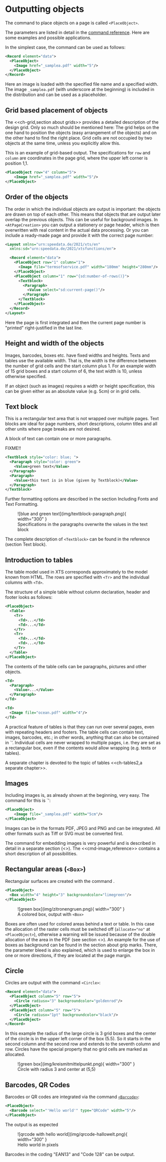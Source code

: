 
# Outputting objects


The command to place objects on a page is called `<PlaceObject>`.

The parameters are listed in detail in the [command reference](../reference/cmdreference/placeobject.md). Here are some examples and possible applications.

In the simplest case, the command can be used as follows:

~~~xml
<Record element="data">
  <PlaceObject>
    <Image href="_samplea.pdf" width="5"/>
  </PlaceObject>
</Record>
~~~


Here an image is loaded with the specified file name and a specified width. The image `_samplea.pdf` (with underscore at the beginning) is included in the distribution and can be used as a placeholder.


## Grid based placement of objects

The <<ch-grid,section about grids>> provides a detailed description of the design grid. Only so much should be mentioned here: The grid helps on the one hand to position the objects (easy arrangement of the objects) and on the other hand to find the right place. Grid cells are not occupied by two objects at the same time, unless you explicitly allow this.

This is an example of grid-based output. The specifications for `row` and `column` are coordinates in the page grid, where the upper left corner is position 1,1.

~~~xml
<PlaceObject row="4" column="5">
    <Image href="_samplea.pdf" width="5"/>
</PlaceObject>
~~~


## Order of the objects

The order in which the individual objects are output is important: the objects are drawn on top of each other. This means that objects that are output later overlap the previous objects. This can be useful for background images. In `<AtPageCreation>` you can output a stationery or page header, which is then overwritten with real content in the actual data processing. Or you can include a ready-made page and provide it with the correct page number:

~~~xml
<Layout xmlns="urn:speedata.de/2021/xts/en"
  xmlns:sd="urn:speedata.de/2021/xtsfunctions/en">

  <Record element="data">
    <PlaceObject row="1" column="1">
      <Image file="termsofservice.pdf" width="180mm" height="280mm"/>
    </PlaceObject>
    <PlaceObject column="1" row="{sd:number-of-rows()}">
      <Textblock>
        <Paragraph>
          <Value select="sd:current-page()"/>
        </Paragraph>
      </Textblock>
    </PlaceObject>
  </Record>
</Layout>
~~~

Here the page is first integrated and then the current page number is "printed" right-justified in the last line.

## Height and width of the objects

Images, barcodes, boxes etc. have fixed widths and heights. Texts and tables use the available width.
That is, the width is the difference between the number of grid cells and the start column plus 1. For an example width of 15 grid boxes and a start column of 6, the text width is 10, unless otherwise specified.

If an object (such as images) requires a width or height specification, this can be given either as an absolute value (e.g. 5cm) or in grid cells.

## Text block
This is a rectangular text area that is not wrapped over multiple pages. Text blocks are ideal for page numbers, short descriptions, column titles and all other units where page breaks are not desired.

A block of text can contain one or more paragraphs.

FIXME!!

~~~xml
<Textblock style="color: blue; ">
  <Paragraph style="color: green">
    <Value>green text</Value>
  </Paragraph>
  <Paragraph>
    <Value>this text is in blue (given by Textblock)</Value>
  </Paragraph>
</Textblock>
~~~


Further formatting options are described in the section Including Fonts and Text Formatting.

<figure markdown>
  ![blue and green text](img/textblock-paragraph.png){ width="300" }
  <figcaption>Specifications in the paragraphs overwrite the values in the text block</figcaption>
</figure>


The complete description of `<Textblock>` can be found in the reference (section Text block).


## Introduction to tables

The table model used in XTS corresponds approximately to the model known from HTML.
The rows are specified with `<Tr>` and the individual columns with `<Td>`.

The structure of a simple table without column declaration, header and footer looks as follows:

~~~xml
<PlaceObject>
  <Table>
    <Tr>
      <Td>...</Td>
      <Td>...</Td>
    </Tr>
    <Tr>
      <Td>...</Td>
      <Td>...</Td>
    </Tr>
  </Table>
</PlaceObject>
~~~

The contents of the table cells can be paragraphs, pictures and other objects.


~~~xml
<Td>
  <Paragraph>
    <Value>...</Value>
  </Paragraph>
</Td>

<Td>
  <Image file="ocean.pdf" width="4"/>
</Td>
~~~

A practical feature of tables is that they can run over several pages, even with repeating headers and footers.
The table cells can contain text, images, barcodes, etc.; in other words, anything that can also be contained in `<PlaceObject>'.
Individual cells are never wrapped to multiple pages, i.e. they are set as a rectangular box, even if the contents would allow wrapping (e.g. texts or tables).

A separate chapter is devoted to the topic of tables <<ch-tables2,a separate chapter>>.

## Images

Including images is, as already shown at the beginning, very easy. The command for this is `<Image>':

~~~xml
<PlaceObject>
    <Image file="_samplea.pdf" width="5cm"/>
</PlaceObject>
~~~


Images can be in the formats PDF, JPEG and PNG and can be integrated. All other formats such as Tiff or SVG must be converted first.

The command for embedding images is very powerful and is described in detail in a separate section (<<ch-images>>). The <<cmd-image,reference>> contains a short description of all possibilities.

## Rectangular areas (`<Box>`)

Rectangular surfaces are created with the command <Box>.

~~~xml
<PlaceObject>
  <Box width="4" height="3" backgroundcolor="limegreen"/>
</PlaceObject>
~~~

<figure markdown>
  ![green box](img/zitronengruen.png){ width="300" }
  <figcaption>A colored box, output with <code>&lt;Box></code></figcaption>
</figure>


Boxes are often used for colored areas behind a text or table.
In this case the allocation of the raster cells must be switched off (`allocate="no"` at `<PlaceObject>`), otherwise a warning will be issued because of the double allocation of the area in the PDF (see section <<ch-grid>>).
An example for the use of boxes as background can be found in the section about grip marks.
There, the parameter bleed is also explained, which is used to enlarge the box in one or more directions, if they are located at the page margin.


## Circle

Circles are output with the command `<Circle>`:

~~~xml
<Record element="data">
  <PlaceObject column="5" row="5">
    <Circle radiusx="3" backgroundcolor="goldenrod"/>
  </PlaceObject>
  <PlaceObject column="5" row="5">
    <Circle radiusx="1pt" backgroundcolor="black"/>
  </PlaceObject>
</Record>
~~~

In this example the radius of the large circle is 3 grid boxes and the center of the circle is in the upper left corner of the box (5.5). So it starts in the second column and the second row and extends to the seventh column and row. Circles have the special property that no grid cells are marked as allocated.


<figure markdown>
  ![green box](img/kreismitmittelpunkt.png){ width="300" }
  <figcaption>Circle with radius 3 and center at (5,5)</figcaption>
</figure>


<!--
## Rules

There are horizontal and vertical rules. These can have a thickness, a color and a length. Rules can be solid and dashed:

~~~xml
<PlaceObject column="2" row="2">
  <Rule direction="horizontal" length="4" dashed="yes"/>
</PlaceObject>
~~~

Rules are always aligned in the upper left corner of the box.

[[abb-gestricheltelinie]]
.A dashed rule.
image::gestricheltelinie.png[width=80%]

[[ch-outputtingobjects-frame]]
## Frame

The frame (like the transformation below) is a special object that you place over another object. A frame (`<Frame>`) always contains another object, for example a picture.


~~~xml
<PlaceObject>
  <Frame
    border-bottom-left-radius="8pt"
    border-bottom-right-radius="8pt"
    border-top-left-radius="8pt"
    border-top-right-radius="8pt"
    framecolor="darkseagreen"
    rulewidth="2pt">
    <Image file="_samplea.pdf" width="4"/>
  </Frame>
</PlaceObject>
~~~


You can see that the frame works as a clipping path, the parts outside are hidden. You can also set the rulewidth to zero and make it invisible, then only the content will be clipped.

[[abb-eagleframe]]
.Frame with radius 8pt and line width of 2 points.
image::eagle-frame.png[width=50%]




[[ch-outputtingobjects-transformation]]
## Transformation

[[abb-transformationen]]
.The four basic transformations (from the PDF specification)
image::transformation.png[width=100%]

Like the frame, the transformation is an enclosing element. This means that the element must still have a content, such as an image.

In the transformation, you specify a matrix consisting of six numbers in the form "a b c d e f". The transformation from one coordinate system to another is mapped using the following 3x3 matrix:

image::formel1.png[width=50%]

If you want to calculate the new coordinates x' and y' from the coordinates x and y, you can also do this using the following formulas:

image::formel2.png[width=30%]

There are the following basic transformation types (see figure The four basic transformations (from the PDF specification))

. Displacements (translation) are described with the values 1 0 0 1 t~x~ t~y~ . Scaling is specified with s~x~ 0 0 0 s~y~ 0 0 0
. Rotation can be achieved with cos θ sin θ -sin θ cos θ 0 0
. Displacements (skew) are described with 1 tan α tan β 1 0 0
. The unchanging transformation is 1 0 0 1 0 0 (identical figure).

~~~xml
<PlaceObject>
  <Transformation matrix="1.8 0.2 0.2 0.8 0 0 ">
    <Image file="ocean.pdf" width="4"/>
  </Transformation>
</PlaceObject>
~~~


[[abb-eagletransformation]]
.Shifting and scaling by the transformation matrix.
image::eagle-transform.png[width=50%,scaledwidth=100%]
//~

[.profeature]
[[ch-barcodes]]
-->

## Barcodes, QR Codes

Barcodes or QR codes are integrated via the command [`<Barcode>`](../reference/cmdreference/barcode.md):

~~~xml
<PlaceObject>
  <Barcode select="'Hello world'" type="QRCode" width="5"/>
</PlaceObject>
~~~

The output is as expected

<figure markdown>
  ![qrcode with hello world](img/qrcode-hallowelt.png){ width="300" }
  <figcaption>Hello world in pixels</figcaption>
</figure>


Barcodes in the coding "EAN13" and "Code 128" can be output.

<!--
## Clipping

Since version 4.11.3 the speedata Publisher can clip any kind of objects. The new object is smaller than the original object if the method is clip (`method=clip`, the default) is selected, otherwise (`method=frame`) the resulting object has the original size but the visible portion of the image is set to the clipping path.

A user came up with a very good description of the differences between the methods `clip` and `frame`:

If _Publisher_ had scissors, “clip” would cut the image itself, while “frame” would cut a frame to be placed on top of the image (enabling partial display).

~~~xml
<Layout xmlns="urn:speedata.de/2021/xts/en"
  xmlns:sd="urn:speedata.de/2021/xtsfunctions/en">
  <Pageformat height="14cm" width="11cm" />

  <Record element="data">
    <PlaceObject>
      <Clip left="1cm" right="1cm" top="1cm" bottom="2cm" method="clip">
        <Image width="5cm" file="_sampleb.pdf" />
      </Clip>
    </PlaceObject>
    <PlaceObject column="5" >
      <Image width="5cm" file="_sampleb.pdf" />
    </PlaceObject>
  </Record>
</Layout>
~~~


[[fig-clippedobject]]
.A clipped and a non-clipped image.
image::outputobjects-clip.png[width=100%]

// EOF
-->